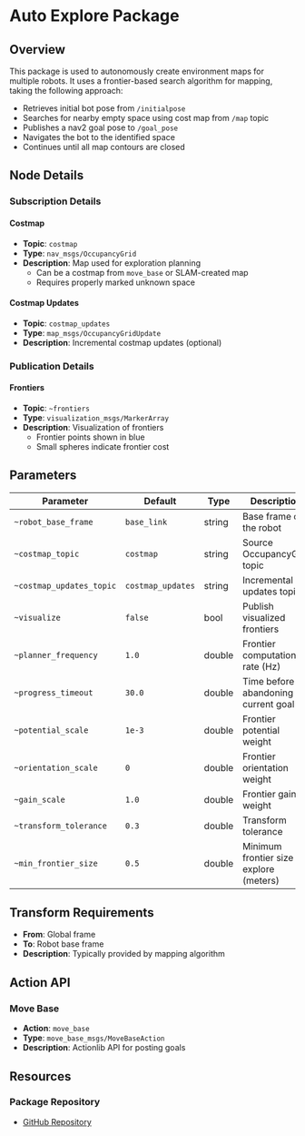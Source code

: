 # Auto Explore Package

## Overview

This package is used to autonomously create environment maps for multiple robots. It uses a frontier-based search algorithm for mapping, taking the following approach:

- Retrieves initial bot pose from `/initialpose`
- Searches for nearby empty space using cost map from `/map` topic
- Publishes a nav2 goal pose to `/goal_pose`
- Navigates the bot to the identified space
- Continues until all map contours are closed

## Node Details

### Subscription Details

#### Costmap
- **Topic**: `costmap`
- **Type**: `nav_msgs/OccupancyGrid`
- **Description**: Map used for exploration planning
  - Can be a costmap from `move_base` or SLAM-created map
  - Requires properly marked unknown space

#### Costmap Updates
- **Topic**: `costmap_updates`
- **Type**: `map_msgs/OccupancyGridUpdate`
- **Description**: Incremental costmap updates (optional)

### Publication Details

#### Frontiers
- **Topic**: `~frontiers`
- **Type**: `visualization_msgs/MarkerArray`
- **Description**: Visualization of frontiers
  - Frontier points shown in blue
  - Small spheres indicate frontier cost

## Parameters

| Parameter | Default | Type | Description |
|-----------|---------|------|-------------|
| `~robot_base_frame` | `base_link` | string | Base frame of the robot |
| `~costmap_topic` | `costmap` | string | Source OccupancyGrid topic |
| `~costmap_updates_topic` | `costmap_updates` | string | Incremental updates topic |
| `~visualize` | `false` | bool | Publish visualized frontiers |
| `~planner_frequency` | `1.0` | double | Frontier computation rate (Hz) |
| `~progress_timeout` | `30.0` | double | Time before abandoning current goal |
| `~potential_scale` | `1e-3` | double | Frontier potential weight |
| `~orientation_scale` | `0` | double | Frontier orientation weight |
| `~gain_scale` | `1.0` | double | Frontier gain weight |
| `~transform_tolerance` | `0.3` | double | Transform tolerance |
| `~min_frontier_size` | `0.5` | double | Minimum frontier size to explore (meters) |

## Transform Requirements

- **From**: Global frame
- **To**: Robot base frame
- **Description**: Typically provided by mapping algorithm

## Action API

### Move Base
- **Action**: `move_base`
- **Type**: `move_base_msgs/MoveBaseAction`
- **Description**: Actionlib API for posting goals

## Resources

### Package Repository
- [GitHub Repository](https://github.com/robo-friends/m-explore-ros2?tab=readme-ov-file#Autonomous-exploration)

